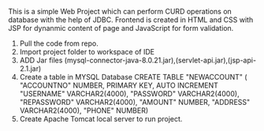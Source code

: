 This is a simple Web Project which can perform CURD operations on database with the help of JDBC.
Frontend is created in HTML and CSS with JSP for dynanmic content of page and JavaScript for form validation.

1. Pull the code from repo.
2. Import project folder to workspace of IDE
3. ADD Jar files (mysql-connector-java-8.0.21.jar),(servlet-api.jar),(jsp-api-2.1.jar)
4. Create a table in MYSQL Database
   CREATE TABLE  "NEWACCOUNT" 
   (	"ACCOUNTNO" NUMBER, PRIMARY KEY, AUTO INCREMENT
	"USERNAME" VARCHAR2(4000), 
	"PASSWORD" VARCHAR2(4000), 
	"REPASSWORD" VARCHAR2(4000), 
	"AMOUNT" NUMBER, 
	"ADDRESS" VARCHAR2(4000), 
	"PHONE" NUMBER)
5. Create Apache Tomcat local server to run project.
